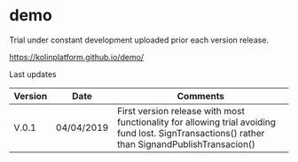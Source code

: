 # demo
Trial under constant development uploaded prior each version release.

https://kolinplatform.github.io/demo/

Last updates

| Version  | Date | Comments
| ------------- | ------------- | ------------- |
| V.0.1  | 04/04/2019  | First version release with most functionality for allowing trial avoiding fund lost. SignTransactions() rather than SignandPublishTransacion()  |

